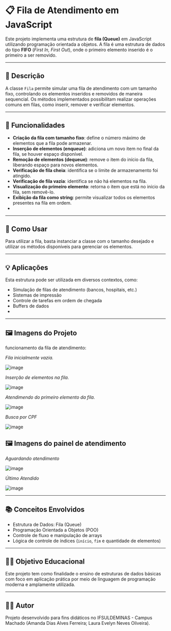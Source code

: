 # 📋 Fila de Atendimento em JavaScript

Este projeto implementa uma estrutura de **fila (Queue)** em JavaScript utilizando programação orientada a objetos. A fila é uma estrutura de dados do tipo **FIFO** (*First In, First Out*), onde o primeiro elemento inserido é o primeiro a ser removido.

---------------------------------------------------------------------------------------------------------

## 📌 Descrição

A classe `Fila` permite simular uma fila de atendimento com um tamanho fixo, controlando os elementos inseridos e removidos de maneira sequencial. Os métodos implementados possibilitam realizar operações comuns em filas, como inserir, remover e verificar elementos.

---------------------------------------------------------------------------------------------------------

## 🔧 Funcionalidades

- **Criação da fila com tamanho fixo**: define o número máximo de elementos que a fila pode armazenar.
- **Inserção de elementos (enqueue)**: adiciona um novo item no final da fila, se houver espaço disponível.
- **Remoção de elementos (dequeue)**: remove o item do início da fila, liberando espaço para novos elementos.
- **Verificação de fila cheia**: identifica se o limite de armazenamento foi atingido.
- **Verificação de fila vazia**: identifica se não há elementos na fila.
- **Visualização do primeiro elemento**: retorna o item que está no início da fila, sem removê-lo.
- **Exibição da fila como string**: permite visualizar todos os elementos presentes na fila em ordem.
- 
---------------------------------------------------------------------------------------------------------

## 🚀 Como Usar

Para utilizar a fila, basta instanciar a classe com o tamanho desejado e utilizar os métodos disponíveis para gerenciar os elementos.

---------------------------------------------------------------------------------------------------------

## 💡 Aplicações

Esta estrutura pode ser utilizada em diversos contextos, como:
- Simulação de filas de atendimento (bancos, hospitais, etc.)
- Sistemas de impressão
- Controle de tarefas em ordem de chegada
- Buffers de dados
- 
---------------------------------------------------------------------------------------------------------

## 🖼️ Imagens do Projeto

funcionamento da fila de atendimento:

*Fila inicialmente vazia.*

![image](https://github.com/user-attachments/assets/101fc1b4-e7a5-4e80-bda4-48580d727e7a)


*Inserção de elementos na fila.*

![image](https://github.com/user-attachments/assets/ef2a4bf9-444e-43ca-9d7f-33d60b3f198f)


*Atendimendo do primeiro elemento da fila.*

![image](https://github.com/user-attachments/assets/30208b7d-9fea-4631-9512-f5b591b333e0)

*Busca por CPF*

![image](https://github.com/user-attachments/assets/7bc54662-2c67-469c-a66f-216b70b32e0a)

## 🖼️ Imagens do painel de atendimento

*Aguardando atendimento*

![image](https://github.com/user-attachments/assets/96719fcf-5b46-426d-9cb7-1dcf55333768)

*Último Atendido*

![image](https://github.com/user-attachments/assets/53f78729-16da-45de-8f53-fe1ce10c364a)

---------------------------------------------------------------------------------------------------------

## 📚 Conceitos Envolvidos

- Estrutura de Dados: Fila (Queue)
- Programação Orientada a Objetos (POO)
- Controle de fluxo e manipulação de arrays
- Lógica de controle de índices (`início`, `fim` e quantidade de elementos)
  
---------------------------------------------------------------------------------------------------------

## 👨‍🏫 Objetivo Educacional

Este projeto tem como finalidade o ensino de estruturas de dados básicas com foco em aplicação prática por meio de linguagem de programação moderna e amplamente utilizada.

---------------------------------------------------------------------------------------------------------

## 🧑‍💻 Autor

Projeto desenvolvido para fins didáticos no IFSULDEMINAS - Campus Machado
(Amanda Dias Alves Ferreira; Laura Evelyn Neves Oliveira).
